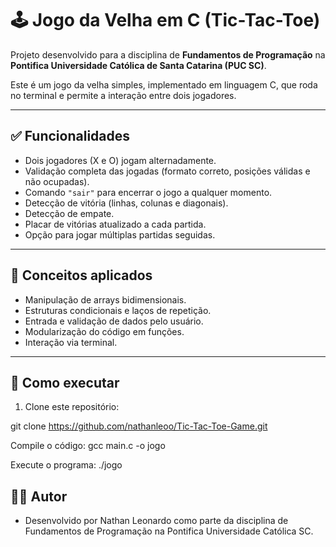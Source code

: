 # 🕹️ Jogo da Velha em C (Tic-Tac-Toe)

Projeto desenvolvido para a disciplina de **Fundamentos de Programação** na **Pontifica Universidade Católica de Santa Catarina (PUC SC)**.

Este é um jogo da velha simples, implementado em linguagem C, que roda no terminal e permite a interação entre dois jogadores.

---

## ✅ Funcionalidades

- Dois jogadores (X e O) jogam alternadamente.
- Validação completa das jogadas (formato correto, posições válidas e não ocupadas).
- Comando `"sair"` para encerrar o jogo a qualquer momento.
- Detecção de vitória (linhas, colunas e diagonais).
- Detecção de empate.
- Placar de vitórias atualizado a cada partida.
- Opção para jogar múltiplas partidas seguidas.

---

## 🧠 Conceitos aplicados

- Manipulação de arrays bidimensionais.
- Estruturas condicionais e laços de repetição.
- Entrada e validação de dados pelo usuário.
- Modularização do código em funções.
- Interação via terminal.

---

## 🚀 Como executar

1. Clone este repositório:

git clone https://github.com/nathanleoo/Tic-Tac-Toe-Game.git

Compile o código:
gcc main.c -o jogo

Execute o programa:
./jogo

## 👨‍💻 Autor
- Desenvolvido por Nathan Leonardo como parte da disciplina de Fundamentos de Programação na Pontifica Universidade Católica SC.

